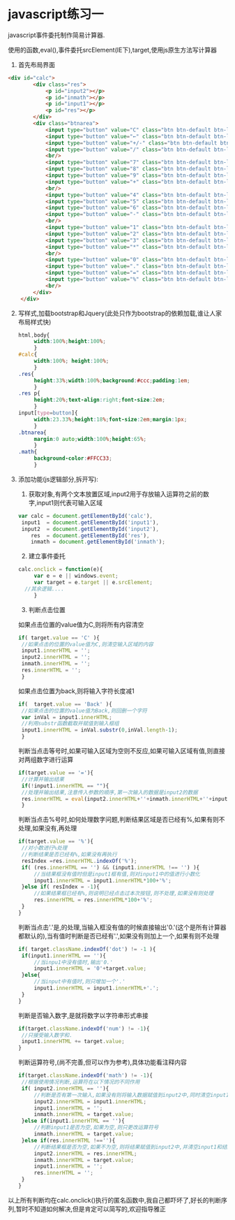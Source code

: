 # javascript练习一

javascript事件委托制作简易计算器.

使用的函数,eval(),事件委托srcElement(IE下),target,使用js原生方法写计算器

1. 首先布局界面

```html
<div id="calc">
		<div class="res">
			<p id="input2"></p>
			<p id="inmath"></p>
			<p id="input1"></p>
			<p id="res"></p>
		</div>
		<div class="btnarea"> 
			<input type="button" value="C" class="btn btn-default btn-lg"/>
			<input type="button" value="←" class="btn btn-default btn-lg"/>
			<input type="button" value="+/-" class="btn btn-default btn-lg"/>
			<input type="button" value="/" class="btn btn-default btn-lg math"/>
			<br/>
			<input type="button" value="7" class="btn btn-default btn-lg num"/>
			<input type="button" value="8" class="btn btn-default btn-lg num"/>
			<input type="button" value="9" class="btn btn-default btn-lg num"/>
			<input type="button" value="+" class="btn btn-default btn-lg math"/>
			<br/>
			<input type="button" value="4" class="btn btn-default btn-lg num"/>
			<input type="button" value="5" class="btn btn-default btn-lg num"/>
			<input type="button" value="6" class="btn btn-default btn-lg num"/>
			<input type="button" value="-" class="btn btn-default btn-lg math"/>
			<br/>
			<input type="button" value="1" class="btn btn-default btn-lg num"/>
			<input type="button" value="2" class="btn btn-default btn-lg num"/>
			<input type="button" value="3" class="btn btn-default btn-lg num"/>
			<input type="button" value="*" class="btn btn-default btn-lg math"/>
			<br/>
			<input type="button" value="0" class="btn btn-default btn-lg num"/>
			<input type="button" value="." class="btn btn-default btn-lg num dot"/>
			<input type="button" value="=" class="btn btn-default btn-lg"/>
			<input type="button" value="%" class="btn btn-default btn-lg"/>
			<br/>
		</div>
	</div>
```

2. 写样式,加载bootstrap和Jquery(此处只作为bootstrap的依赖加载,谁让人家布局样式快)

   ```css
   html,body{
   		width:100%;height:100%;
   		}
   #calc{
   		width:100%;	height:100%;
   		}
   .res{
   		height:33%;width:100%;background:#ccc;padding:1em;
   		}
   .res p{
   		height:20%;text-align:right;font-size:2em;
   		}
   input[type=button]{
   		width:23.33%;height:18%;font-size:2em;margin:1px;
   		}
   .btnarea{
   		margin:0 auto;width:100%;height:65%;
   		}
   .math{
   		background-color:#FFCC33;
   		}
   ```

3. 添加功能(js逻辑部分,拆开写):

   1)	获取对象,有两个文本放置区域,input2用于存放输入运算符之前的数字,input1则代表可输入区域

   ```javascript
   var calc = document.getElementById('calc'),
   	input1  = document.getElementById('input1'),
   	input2  = document.getElementById('input2'),
       res  = document.getElementById('res'),
       inmath = document.getElementById('inmath');
   ```

   2)  建立事件委托

   ```javascript
   calc.onclick = function(e){
   		var e = e || windows.event;
   		var target = e.target || e.srcElement;
     //其余逻辑....
   		}
   ```

   3)  判断点击位置

   如果点击位置的value值为C,则将所有内容清空

   ```javascript
   if( target.value == 'C' ){
   	//如果点击的位置的value值为C,则清空输入区域的内容
   	input1.innerHTML = '';
   	input2.innerHTML = '';
   	inmath.innerHTML = '';
   	res.innerHTML = '';
   	}
   ```

   如果点击位置为back,则将输入字符长度减1

   ```javascript
   if(  target.value == 'Back' ){
   	//如果点击的位置的value值为Back,则回删一个字符
   	var inVal = input1.innerHTML;
   	//利用substr函数截取并赋值到输入框组
   	input1.innerHTML = inVal.substr(0,inVal.length-1);
   	}
   ```

   判断当点击等号时,如果可输入区域为空则不反应,如果可输入区域有值,则直接对两组数字进行运算

   ```javascript
   if(target.value == '='){
   	//计算并输出结果
   	if(!input1.innerHTML == ""){
   	//处理并输出结果,注意传入参数的顺序,第一次输入的数据是input2的数据
   	res.innerHTML = eval(input2.innerHTML+''+inmath.innerHTML+''+input1.innerHTML);
   	}
   ```

   判断当点击%号时,如何处理数字问题,判断结果区域是否已经有%,如果有则不处理,如果没有,再处理

   ```javascript
   if(target.value == '%'){
   	//对小数进行%处理
   	//判断结果是否已经有%,如果没有再执行
   	resIndex =res.innerHTML.indexOf('%');
   	if( (res.innerHTML == '') && (input1.innerHTML !== '') ){
   		//当结果框没有值时但是input1框有值,则对input1中的值进行小数化
   		input1.innerHTML = input1.innerHTML*100+'%';
   	}else if( resIndex = -1){
   		//如果结果框已经有%,则说明已经点击过本次按钮,则不处理,如果没有则处理
   		res.innerHTML = res.innerHTML*100+'%';
   	}
   }
   ```

   判断当点击'.'是,的处理,当输入框没有值的时候直接输出'0.'(这个是所有计算器都默认的),当有值时判断是否已经有'.',如果没有则加上一个,如果有则不处理

   ```javascript
   if( target.className.indexOf('dot') != -1 ){
   	if(input1.innerHTML == ''){
   		//当inpu1中没有值时,输出'0.'
   		input1.innerHTML = '0'+target.value;
   	}else{
   		//当input中有值时,则只增加一个'.'
   		input1.innerHTML = input1.innerHTML+'.';
   	}
   }
   ```

   判断是否输入数字,是就将数字以字符串形式串接

   ```javascript
   if(target.className.indexOf('num') != -1){
   	//只接受输入数字和.
   	input1.innerHTML += target.value;
   }
   ```

   判断运算符号,(尚不完善,但可以作为参考),具体功能看注释内容

   ```javascript
   if(target.className.indexOf('math') != -1){
   	//根据使用情况判断,运算符在以下情况的不同作用
   	if( input2.innerHTML == ''){
   		//判断是否有第一次输入,如果没有则将输入数据赋值到input2中,同时清空input1,并输入运算符号
   		input2.innerHTML = input1.innerHTML;
   		input1.innerHTML = '';
   		inmath.innerHTML = target.value;
   	}else if(input1.innerHTML == ''){
   		//判断input1是否为空,如果为空,则只更改运算符号
   		inmath.innerHTML = target.value;
   	}else if(res.innerHTML !==''){
   		//判断结果框是否为空,如果不为空,则将结果赋值到input2中,并清空input1和结果,再输出运算符号
   		input2.innerHTML = res.innerHTML;
   		inmath.innerHTML = target.value;
   		input1.innerHTML = '';
   		res.innerHTML = '';
   	}
   }
   ```

以上所有判断均在calc.onclick()执行的匿名函数中,我自己都吓坏了,好长的判断序列,暂时不知道如何解决,但是肯定可以简写的,欢迎指导雅正